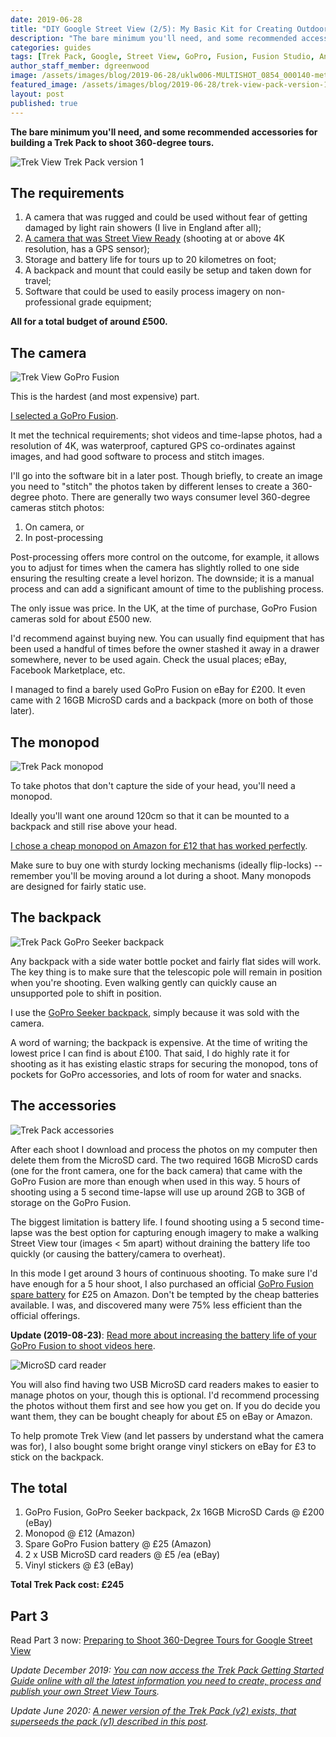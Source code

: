 ```yaml
---
date: 2019-06-28
title: "DIY Google Street View (2/5): My Basic Kit for Creating Outdoor Street View Tours"
description: "The bare minimum you'll need, and some recommended accessories for building a Trek Pack to shoot 360-degree tours."
categories: guides
tags: [Trek Pack, Google, Street View, GoPro, Fusion, Fusion Studio, Anker, PowerCore]
author_staff_member: dgreenwood
image: /assets/images/blog/2019-06-28/uklw006-MULTISHOT_0854_000140-meta.jpg
featured_image: /assets/images/blog/2019-06-28/trek-view-pack-version-1-sm.jpg
layout: post
published: true
---
```


**The bare minimum you'll need, and some recommended accessories for building a Trek Pack to shoot 360-degree tours.**

<img class="img-fluid" src="/assets/images/blog/2019-06-28/trek-view-pack-version-1-sm.jpg" alt="Trek View Trek Pack version 1" title="Trek View Trek Pack version 1" />

## The requirements

1. A camera that was rugged and could be used without fear of getting damaged by light rain showers (I live in England after all);
2. [A camera that was Street View Ready](https://www.google.com/streetview/contacts-tools/products/) (shooting at or above 4K resolution, has a GPS sensor);
3. Storage and battery life for tours up to 20 kilometres on foot;
4. A backpack and mount that could easily be setup and taken down for travel;
5. Software that could be used to easily process imagery on non-professional grade equipment; 

**All for a total budget of around £500.**

## The camera

<img class="img-fluid" src="/assets/images/blog/2019-06-28/trek-view-go-pro-fusion.jpg" alt="Trek View GoPro Fusion" title="Trek View GoPro Fusion" />

This is the hardest (and most expensive) part.

[I selected a GoPro Fusion](https://gopro.com/en/gb/shop/cameras/fusion/CHDHZ-103-master.html).

It met the technical requirements; shot videos and time-lapse photos, had a resolution of 4K, was waterproof, captured GPS co-ordinates against images, and had good software to process and stitch images.

I'll go into the software bit in a later post. Though briefly, to create an image you need to "stitch" the photos taken by different lenses to create a 360-degree photo. There are generally two ways consumer level 360-degree cameras stitch photos:

1. On camera, or
2. In post-processing

Post-processing offers more control on the outcome, for example, it allows you to adjust for times when the camera has slightly rolled to one side ensuring the resulting create a level horizon. The downside; it is a manual process and can add a significant amount of time to the publishing process.

The only issue was price. In the UK, at the time of purchase, GoPro Fusion cameras sold for about £500 new.

I'd recommend against buying new. You can usually find equipment that has been used a handful of times before the owner stashed it away in a drawer somewhere, never to be used again. Check the usual places; eBay, Facebook Marketplace, etc.

I managed to find a barely used GoPro Fusion on eBay for £200. It even came with 2 16GB MicroSD cards and a backpack (more on both of those later).

## The monopod

<img class="img-fluid" src="/assets/images/blog/2019-06-28/trek-view-trek-pack-monopod.jpg" alt="Trek Pack monopod" title="Trek Pack monopod" />

To take photos that don't capture the side of your head, you'll need a monopod.

Ideally you'll want one around 120cm so that it can be mounted to a backpack and still rise above your head.

[I chose a cheap monopod on Amazon for £12 that has worked perfectly](https://www.amazon.co.uk/gp/product/B00X9SM134/).

Make sure to buy one with sturdy locking mechanisms (ideally flip-locks) -- remember you'll be moving around a lot during a shoot. Many monopods are designed for fairly static use.

## The backpack

<img class="img-fluid" src="/assets/images/blog/2019-06-28/trek-pack-setup-for-travel.jpg" alt="Trek Pack GoPro Seeker backpack" title="Trek Pack GoPro Seeker backpack" />

Any backpack with a side water bottle pocket and fairly flat sides will work. The key thing is to make sure that the telescopic pole will remain in position when you're shooting. Even walking gently can quickly cause an unsupported pole to shift in position.

I use the [GoPro Seeker backpack](https://gopro.com/en/gb/shop/accessories/seeker/AWOPB-002.html), simply because it was sold with the camera.

A word of warning; the backpack is expensive. At the time of writing the lowest price I can find is about £100. That said, I do highly rate it for shooting as it has existing elastic straps for securing the monopod, tons of pockets for GoPro accessories, and lots of room for water and snacks.

## The accessories

<img class="img-fluid" src="/assets/images/blog/2019-06-28/trek-pack-accessories.jpg" alt="Trek Pack accessories" title="Trek Pack accessories" />

After each shoot I download and process the photos on my computer then delete them from the MicroSD card. The two required 16GB MicroSD cards (one for the front camera, one for the back camera) that came with the GoPro Fusion are more than enough when used in this way. 5 hours of shooting using a 5 second time-lapse will use up around 2GB to 3GB of storage on the GoPro Fusion.

The biggest limitation is battery life. I found shooting using a 5 second time-lapse was the best option for capturing enough imagery to make a walking Street View tour (images < 5m apart) without draining the battery life too quickly (or causing the battery/camera to overheat).

In this mode I get around 3 hours of continuous shooting. To make sure I'd have enough for a 5 hour shoot, I also purchased an official [GoPro Fusion spare battery](https://gopro.com/en/gb/shop/accessories/rechargeable-battery/ASBBA-001.html) for £25 on Amazon. Don't be tempted by the cheap batteries available. I was, and discovered many were 75% less efficient than the official offerings.

**Update (2019-08-23)**: [Read more about increasing the battery life of your GoPro Fusion to shoot videos here](/blog/2019/diy-google-street-view-part-6-increasing-gopro-fusion-battery-life).

<img class="img-fluid" src="/assets/images/blog/2019-06-28/trek-view-micro-sd-usb.jpg" alt="MicroSD card reader" title="MicroSD card reader" />

You will also find having two USB MicroSD card readers makes to easier to manage photos on your, though this is optional. I'd recommend processing the photos without them first and see how you get on. If you do decide you want them, they can be bought cheaply for about £5 on eBay or Amazon.

To help promote Trek View (and let passers by understand what the camera was for), I also bought some bright orange vinyl stickers on eBay for £3 to stick on the backpack.

## The total

1. GoPro Fusion, GoPro Seeker backpack, 2x 16GB MicroSD Cards @ £200 (eBay)
2. Monopod @ £12 (Amazon)
3. Spare GoPro Fusion battery @ £25 (Amazon)
4. 2 x USB MicroSD card readers @ £5 /ea (eBay)
5. Vinyl stickers @ £3 (eBay)

**Total Trek Pack cost: £245**

## Part 3

Read Part 3 now: [Preparing to Shoot 360-Degree Tours for Google Street View](/blog/2019/diy-google-street-view-part-3-preparing-to-shoot)

_Update December 2019: [You can now access the Trek Pack Getting Started Guide online with all the latest information you need to create, process and publish your own Street View Tours](/trek-pack/version-one)._

_Update June 2020: [A newer version of the Trek Pack (v2) exists, that superseeds the pack (v1) described in this post](/blog/2020/announcing-trek-pack-v2)._